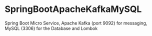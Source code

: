 # SpringBootApacheKafkaMySQL

Spring Boot Micro Service, Apache Kafka (port 9092) for messaging, MySQL (3306) for the Database and Lombok
